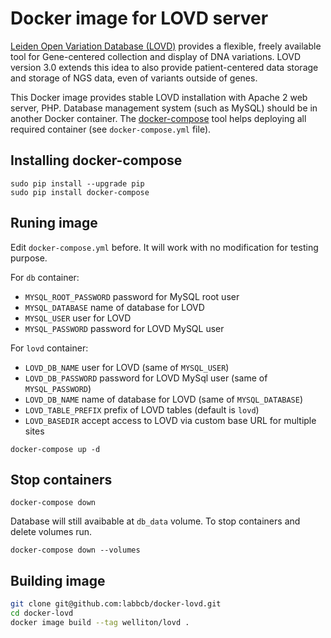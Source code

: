# Docker image for LOVD server

[Leiden Open Variation Database (LOVD)](http://www.lovd.nl/) provides a flexible, freely available tool for Gene-centered collection and display of DNA variations.
LOVD version 3.0 extends this idea to also provide patient-centered data storage and storage of NGS data, even of variants outside of genes.

This Docker image provides stable LOVD installation with Apache 2 web server, PHP.
Database management system (such as MySQL) should be in another Docker container.
The [docker-compose](https://docs.docker.com/compose/) tool helps deploying all required container (see `docker-compose.yml` file).

## Installing docker-compose

```
sudo pip install --upgrade pip
sudo pip install docker-compose
```

## Runing image

Edit `docker-compose.yml` before.
It will work with no modification for testing purpose.

For `db` container:

- `MYSQL_ROOT_PASSWORD` password for MySQL root user
- `MYSQL_DATABASE` name of database for LOVD
- `MYSQL_USER` user for LOVD
- `MYSQL_PASSWORD` password for LOVD MySQL user

For `lovd` container:

- `LOVD_DB_NAME` user for LOVD (same of `MYSQL_USER`)
- `LOVD_DB_PASSWORD` password for LOVD MySql user (same of `MYSQL_PASSWORD`)
- `LOVD_DB_NAME` name of database for LOVD (same of `MYSQL_DATABASE`)
- `LOVD_TABLE_PREFIX` prefix of LOVD tables (default is `lovd`)
- `LOVD_BASEDIR` accept access to LOVD via custom base URL for multiple sites

```
docker-compose up -d
```

## Stop containers

```
docker-compose down
```

Database will still avaibable at `db_data` volume.
To stop containers and delete volumes run.

```
docker-compose down --volumes
```

## Building image

``` bash
git clone git@github.com:labbcb/docker-lovd.git
cd docker-lovd
docker image build --tag welliton/lovd .
```
